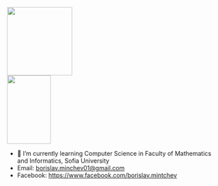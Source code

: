 <div style="vertical-align: top;">
  <img height="160" width="55%"align="left" src="https://github-readme-stats.vercel.app/api?username=borislavminchev&count_private=true&true&hide=issues&show_icons=true" />
  <img  height="160" width="45%" src="https://github-readme-stats.vercel.app/api/top-langs/?username=borislavminchev&layout=compact" />
</div>

- 🌱 I’m currently learning Computer Science in Faculty of Mathematics and Informatics, Sofia University
- Email: borislav.minchev01@gmail.com
- Facebook: https://www.facebook.com/borislav.mintchev
